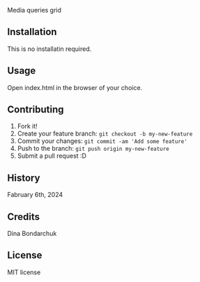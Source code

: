 
Media queries grid 

## Installation
This is no installatin required.

## Usage
Open index.html in the browser of your choice.

## Contributing
1. Fork it!
2. Create your feature branch: `git checkout -b my-new-feature`
3. Commit your changes: `git commit -am 'Add some feature'`
4. Push to the branch: `git push origin my-new-feature`
5. Submit a pull request :D

## History
Fabruary 6th, 2024

## Credits
Dina Bondarchuk

## License
MIT license